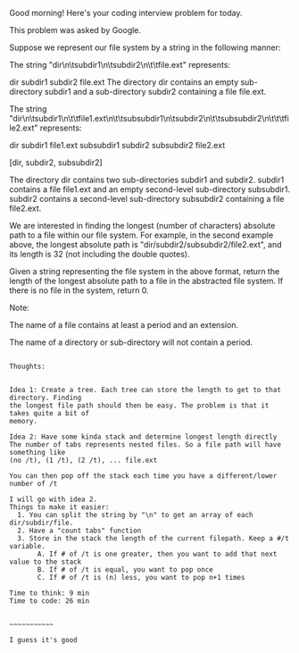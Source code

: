 Good morning! Here's your coding interview problem for today.

This problem was asked by Google.

Suppose we represent our file system by a string in the following manner:

The string "dir\n\tsubdir1\n\tsubdir2\n\t\tfile.ext" represents:

dir
    subdir1
    subdir2
        file.ext
The directory dir contains an empty sub-directory subdir1 and a sub-directory subdir2 containing a file file.ext.

The string "dir\n\tsubdir1\n\t\tfile1.ext\n\t\tsubsubdir1\n\tsubdir2\n\t\tsubsubdir2\n\t\t\tfile2.ext" represents:

dir
    subdir1
        file1.ext
        subsubdir1
    subdir2
        subsubdir2
            file2.ext

[dir, subdir2, subsubdir2]

The directory dir contains two sub-directories subdir1 and subdir2. subdir1 contains a file file1.ext and an empty second-level sub-directory subsubdir1. subdir2 contains a second-level sub-directory subsubdir2 containing a file file2.ext.

We are interested in finding the longest (number of characters) absolute path to a file within our file system. For example, in the second example above, the longest absolute path is "dir/subdir2/subsubdir2/file2.ext", and its length is 32 (not including the double quotes).

Given a string representing the file system in the above format, return the length of the longest absolute path to a file in the abstracted file system. If there is no file in the system, return 0.

Note:

The name of a file contains at least a period and an extension.

The name of a directory or sub-directory will not contain a period.

~~~~~~~~~~~~~~~~~~~~~~~~~~~~~~~~~~~~~~~~~~~~~~~~~~~~~~~~~~~~~~~~~~~~~~

Thoughts:


Idea 1: Create a tree. Each tree can store the length to get to that directory. Finding
the longest file path should then be easy. The problem is that it takes quite a bit of
memory.

Idea 2: Have some kinda stack and determine longest length directly
The number of tabs represents nested files. So a file path will have something like
(no /t), (1 /t), (2 /t), ... file.ext

You can then pop off the stack each time you have a different/lower number of /t

I will go with idea 2.
Things to make it easier:
  1. You can split the string by "\n" to get an array of each dir/subdir/file.
  2. Have a "count tabs" function
  3. Store in the stack the length of the current filepath. Keep a #/t variable.
       A. If # of /t is one greater, then you want to add that next value to the stack
       B. If # of /t is equal, you want to pop once
       C. If # of /t is (n) less, you want to pop n+1 times

Time to think: 9 min
Time to code: 26 min


~~~~~~~~~~~

I guess it's good